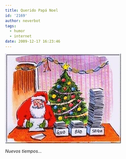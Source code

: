 ```yaml
---
title: Querido Papá Noel
id: '2169'
author: neverbot
tags:
  - humor
  - internet
date: 2009-12-17 16:23:46
---
```


![200912171623.jpg](./querido-papa-noel/200912171623.jpg)

_Nuevos tiempos..._